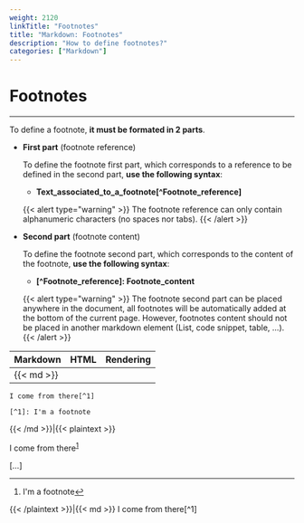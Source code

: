 ```yaml
---
weight: 2120
linkTitle: "Footnotes"
title: "Markdown: Footnotes"
description: "How to define footnotes?"
categories: ["Markdown"]
---
```


# Footnotes
---

To define a footnote, **it must be formated in 2 parts**.

* **First part** (footnote reference)

    To define the footnote first part, which corresponds to a reference to be defined in the second part, **use the following syntax**:

    * **Text_associated_to_a_footnote\[\^Footnote_reference\]**

    {{< alert type="warning" >}}
The footnote reference can only contain alphanumeric characters (no spaces nor tabs).
    {{< /alert >}}

* **Second part** (footnote content)

    To define the footnote second part, which corresponds to the content of the footnote, **use the following syntax**:

    * **\[\^Footnote_reference\]: Footnote_content**

    {{< alert type="warning" >}}
The footnote second part can be placed anywhere in the document, all footnotes will be automatically added at the bottom of the current page. However, footnotes content should not be placed in another markdown element (List, code snippet, table, ...).
    {{< /alert >}}

| Markdown | HTML | Rendering |
| -------- | ---- | --------- |
|{{< md >}}
```
I come from there[^1]

[^1]: I'm a footnote
```
{{< /md >}}|{{< plaintext >}}
<p>I come from there<sup id="fnref:1"><a href="#fn:1" class="footnote-ref" role="doc-noteref">1</a></sup></p>
[…]
<section class="footnotes" role="doc-endnotes">
  <hr>
  <ol>
    <li id="fn:1" role="doc-endnote">
      <p>I'm a footnote<a href="#fnref:1" class="footnote-backref" role="doc-backlink">↩︎</a></p>
    </li>
  </ol>
</section>
{{< /plaintext >}}|{{< md >}}
I come from there[^1]

[^1]: I'm a footnote
{{< /md >}}|
